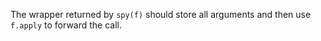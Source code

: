 The wrapper returned by `spy(f)` should store all arguments and then use `f.apply` to forward the call.
